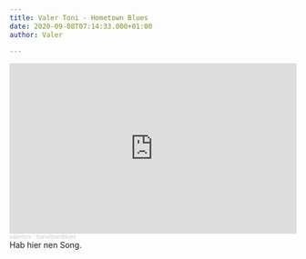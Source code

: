 ```yaml
---
title: Valer Toni - Hometown Blues
date: 2020-09-08T07:14:33.000+01:00
author: Valer

---
```

<div class="soundcloud-container ">

<iframe width="100%" height="300" scrolling="no" frameborder="no" allow="autoplay" src="https://w.soundcloud.com/player/?url=https%3A//api.soundcloud.com/tracks/888215104&color=%23ff5500&auto_play=false&hide_related=false&show_comments=true&show_user=true&show_reposts=false&show_teaser=true&visual=true"></iframe><div style="font-size: 10px; color: #cccccc;line-break: anywhere;word-break: normal;overflow: hidden;white-space: nowrap;text-overflow: ellipsis; font-family: Interstate,Lucida Grande,Lucida Sans Unicode,Lucida Sans,Garuda,Verdana,Tahoma,sans-serif;font-weight: 100;"><a href="https://soundcloud.com/user-985216227" title="valertoni" target="_blank" style="color: #cccccc; text-decoration: none;">valertoni</a> · <a href="https://soundcloud.com/user-985216227/hometownblues" title="hometownblues" target="_blank" style="color: #cccccc; text-decoration: none;">hometownblues</a></div>
</div>

<div class="post-content-message">
Hab hier nen Song.
</div>